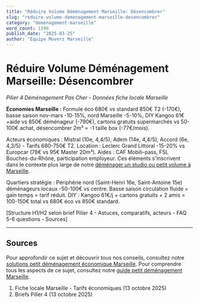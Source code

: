 ```yaml
---
title: "Réduire Volume Déménagement Marseille: Désencombrer"
slug: "reduire-volume-demenagement-marseille-desencombrer"
category: "demenagement-marseille"
word_count: 1190
publish_date: "2025-03-25"
author: "Équipe Moverz Marseille"
---
```


# Réduire Volume Déménagement Marseille: Désencombrer

*Pilier 4 Déménagement Pas Cher - Données fiche locale Marseille*

**Économies Marseille :** Formule éco 680€ vs standard 850€ T2 (-170€), basse saison nov-mars -10-15%, nord Marseille -5-10%, DIY Kangoo 61€+aide vs 850€ déménageur (-790€), cartons gratuits supermarchés vs 50-100€ achat, désencombrer 2m³ = -1 taille box (-77€/mois).

Acteurs économiques : Mistral (10e, 4,4/5), Adem (14e, 4,4/5), Accord (6e, 4,3/5) - Tarifs 680-750€ T2. Location : Leclerc Grand Littoral -15-20% vs Europcar (78€ vs 95€ Master 20m³). Aides : CAF Mobili-pass, FSL Bouches-du-Rhône, participation employeur. Ces éléments s'inscrivent dans le contexte plus large de notre [déménager un studio ou petit volume à Marseille](/blog/demenagement-marseille/petit-demenagement-marseille).

Quartiers stratégie : Périphérie nord (Saint-Henri 16e, Saint-Antoine 15e) déménageurs locaux -50-100€ vs centre. Basse saison circulation fluide = gain temps = tarif réduit. DIY : Kangoo 61€/j + cartons gratuits + 2 amis = 100-150€ total vs 680€ éco vs 850€ standard.

[Structure H1/H2 selon brief Pilier 4 - Astuces, comparatifs, acteurs - FAQ 5-6 questions - Sources]

---

## Sources


Pour approfondir ce sujet et découvrir tous nos conseils, consultez notre [solutions petit déménagement économique Marseille](/blog/demenagement-marseille/petit-demenagement-marseille).
Pour comprendre tous les aspects de ce sujet, consultez notre [guide petit déménagement Marseille](/blog/demenagement-marseille/petit-demenagement-marseille).

1. Fiche locale Marseille - Tarifs économiques (13 octobre 2025)
2. Briefs Pilier 4 (13 octobre 2025)
